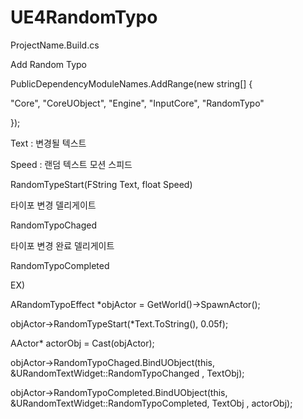 # UE4RandomTypo


ProjectName.Build.cs


Add Random Typo


PublicDependencyModuleNames.AddRange(new string[] { 

"Core", "CoreUObject", "Engine", "InputCore", "RandomTypo" 


});
  
  
  
Text : 변경될 텍스트

Speed : 랜덤 텍스트 모션 스피드
 
RandomTypeStart(FString Text, float Speed)


타이포 변경 델리게이트

RandomTypoChaged

타이포 변경 완료 델리게이트 

RandomTypoCompleted




EX)

ARandomTypoEffect *objActor = GetWorld()->SpawnActor<ARandomTypoEffect>();
  
  
objActor->RandomTypeStart(*Text.ToString(), 0.05f);
  
  
AActor* actorObj = Cast<AActor>(objActor);  
  
  
objActor->RandomTypoChaged.BindUObject(this, &URandomTextWidget::RandomTypoChanged , TextObj);
  
  
objActor->RandomTypoCompleted.BindUObject(this, &URandomTextWidget::RandomTypoCompleted, TextObj , actorObj);
